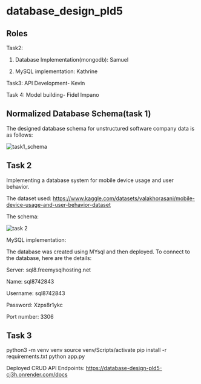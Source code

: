 # database_design_pld5

## Roles
Task2: 

  1. Database Implementation(mongodb): Samuel
     
  2. MySQL implementation: Kathrine
     
Task3: API Development- Kevin

Task 4: Model building- Fidel Impano

## Normalized Database Schema(task 1)

The designed database schema for unstructured software company data is as follows:

![task1_schema](https://github.com/user-attachments/assets/86717e6e-4a22-430b-b6cb-01f21b28e187)

## Task 2 
Implementing a database system for mobile device usage and user behavior.

The dataset used: https://www.kaggle.com/datasets/valakhorasani/mobile-device-usage-and-user-behavior-dataset

The schema:

![task 2](https://github.com/user-attachments/assets/4dba9f07-3dcb-4f59-bcd3-bd76e6c20dc1)

MySQL implementation:

The database was created using MYsql and then deployed. To connect to the database, here are the details:

Server: sql8.freemysqlhosting.net

Name: sql8742843

Username: sql8742843

Password: Xzps8r1ykc

Port number: 3306

## Task 3
python3 -m venv venv
source venv/Scripts/activate
pip install -r requirements.txt
python app.py

Deployed CRUD API Endpoints: https://database-design-pld5-cj3h.onrender.com/docs
